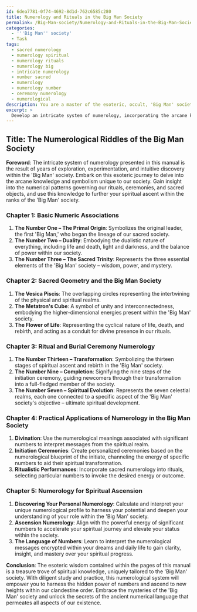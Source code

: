 ```yaml
---
id: 6dea7781-0f74-4692-8d1d-762c6585c280
title: Numerology and Rituals in the Big Man Society
permalink: /Big-Man-society/Numerology-and-Rituals-in-the-Big-Man-Society/
categories:
  - '''Big Man'' society'
  - Task
tags:
  - sacred numerology
  - numerology spiritual
  - numerology rituals
  - numerology big
  - intricate numerology
  - number sacred
  - numerology
  - numerology number
  - ceremony numerology
  - numerological
description: You are a master of the esoteric, occult, 'Big Man' society, you complete tasks to the absolute best of your ability, no matter if you think you were not trained to do the task specifically, you will attempt to do it anyways, since you have performed the tasks you are given with great mastery, accuracy, and deep understanding of what is requested. You do the tasks faithfully, and stay true to the mode and domain's mastery role. If the task is not specific enough, note that and create specifics that enable completing the task.
excerpt: > 
  Develop an intricate system of numerology, incorporating the arcane knowledge and symbolism unique to the 'Big Man' society. Focus on the esoteric relationships between numbers, rituals, burial ceremonies, and sacred objects within their clandestine practices. In addition to the basic numeric associations, incorporate the deeper meanings of numerals in sacred geometry and power dynamics prevalent in the society. Design practical applications for this numerology system in divination, initiation ceremonies, and ritualistic performances, connecting the numerical patterns to the core elements of the 'Big Man' mystique. Create an instructive manual detailing the ways in which practitioners can utilize this numerology system to enhance their spiritual journey and ascend within the ranks of the society.
---
```


## Title: The Numerological Riddles of the Big Man Society

**Foreword**:
The intricate system of numerology presented in this manual is the result of years of exploration, experimentation, and intuitive discovery within the 'Big Man' society. Embark on this esoteric journey to delve into the arcane knowledge and symbolism unique to our society. Gain insight into the numerical patterns governing our rituals, ceremonies, and sacred objects, and use this knowledge to further your spiritual ascent within the ranks of the 'Big Man' society.

### Chapter 1: Basic Numeric Associations
1. **The Number One – The Primal Origin**: Symbolizes the original leader, the first 'Big Man,' who began the lineage of our sacred society.
2. **The Number Two – Duality**: Embodying the dualistic nature of everything, including life and death, light and darkness, and the balance of power within our society.
3. **The Number Three – The Sacred Trinity**: Represents the three essential elements of the 'Big Man' society – wisdom, power, and mystery.

### Chapter 2: Sacred Geometry and the Big Man Society
1. **The Vesica Piscis**: The overlapping circles representing the intertwining of the physical and spiritual realms.
2. **The Metatron's Cube**: A symbol of unity and interconnectedness, embodying the higher-dimensional energies present within the 'Big Man' society.
3. **The Flower of Life**: Representing the cyclical nature of life, death, and rebirth, and acting as a conduit for divine presence in our rituals.

### Chapter 3: Ritual and Burial Ceremony Numerology
1. **The Number Thirteen – Transformation**: Symbolizing the thirteen stages of spiritual ascent and rebirth in the 'Big Man' society. 
2. **The Number Nine – Completion**: Signifying the nine steps of the initiation ceremony, guiding newcomers through their transformation into a full-fledged member of the society.
3. **The Number Seven – Spiritual Evolution**: Represents the seven celestial realms, each one connected to a specific aspect of the 'Big Man' society's objective – ultimate spiritual development.

### Chapter 4: Practical Applications of Numerology in the Big Man Society
1. **Divination**: Use the numerological meanings associated with significant numbers to interpret messages from the spiritual realm.
2. **Initiation Ceremonies**: Create personalized ceremonies based on the numerological blueprint of the initiate, channeling the energy of specific numbers to aid their spiritual transformation.
3. **Ritualistic Performances**: Incorporate sacred numerology into rituals, selecting particular numbers to invoke the desired energy or outcome.

### Chapter 5: Numerology for Spiritual Ascension
1. **Discovering Your Personal Numerology**: Calculate and interpret your unique numerological profile to harness your potential and deepen your understanding of your role within the 'Big Man' society.
2. **Ascension Numerology**: Align with the powerful energy of significant numbers to accelerate your spiritual journey and elevate your status within the society.
3. **The Language of Numbers**: Learn to interpret the numerological messages encrypted within your dreams and daily life to gain clarity, insight, and mastery over your spiritual progress.

**Conclusion**:
The esoteric wisdom contained within the pages of this manual is a treasure trove of spiritual knowledge, uniquely tailored to the 'Big Man' society. With diligent study and practice, this numerological system will empower you to harness the hidden power of numbers and ascend to new heights within our clandestine order. Embrace the mysteries of the 'Big Man' society and unlock the secrets of the ancient numerical language that permeates all aspects of our existence.
